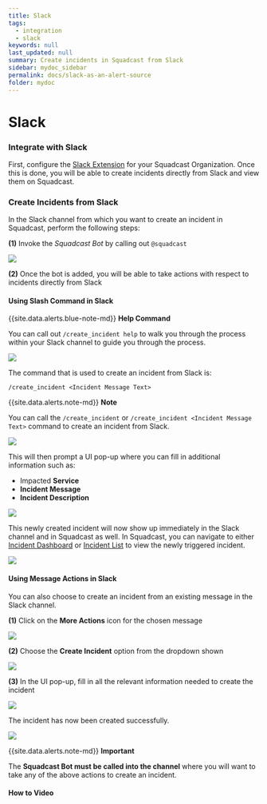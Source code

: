 ```yaml
---
title: Slack
tags:
  - integration
  - slack
keywords: null
last_updated: null
summary: Create incidents in Squadcast from Slack
sidebar: mydoc_sidebar
permalink: docs/slack-as-an-alert-source
folder: mydoc
---
```


# Slack

### Integrate with Slack

First, configure the [Slack Extension](https://support.squadcast.com/docs/slack) for your Squadcast Organization. Once this is done, you will be able to create incidents directly from Slack and view them on Squadcast.

### Create Incidents from Slack

In the Slack channel from which you want to create an incident in Squadcast, perform the following steps:

**(1)** Invoke the _Squadcast Bot_ by calling out `@squadcast`

![](../../.gitbook/assets/slack\_1.png)

**(2)** Once the bot is added, you will be able to take actions with respect to incidents directly from Slack

#### Using Slash Command in Slack

\{{site.data.alerts.blue-note-md\}} **Help Command**

You can call out `/create_incident help` to walk you through the process within your Slack channel to guide you through the process.

![](../../.gitbook/assets/slack\_2.png)

The command that is used to create an incident from Slack is:

`/create_incident <Incident Message Text>`

\{{site.data.alerts.note-md\}} **Note**

You can call the `/create_incident` or `/create_incident <Incident Message Text>` command to create an incident from Slack.

![](../../.gitbook/assets/slack\_3.png)

This will then prompt a UI pop-up where you can fill in additional information such as:

* Impacted **Service**
* **Incident Message**
* **Incident Description**

![](../../.gitbook/assets/slack\_4.png)

This newly created incident will now show up immediately in the Slack channel and in Squadcast as well. In Squadcast, you can navigate to either [Incident Dashboard](https://support.squadcast.com/docs/incident-dashboard) or [Incident List](https://support.squadcast.com/docs/incident-list-table-view) to view the newly triggered incident.

![](../../.gitbook/assets/slack\_create\_incident\_success\_2.png)

#### Using Message Actions in Slack

You can also choose to create an incident from an existing message in the Slack channel.

**(1)** Click on the **More Actions** icon for the chosen message

![](../../.gitbook/assets/slack\_6.png)

**(2)** Choose the **Create Incident** option from the dropdown shown

![](../../.gitbook/assets/slack\_7.png)

**(3)** In the UI pop-up, fill in all the relevant information needed to create the incident

![](../../.gitbook/assets/slack\_8.png)

The incident has now been created successfully.

![](../../.gitbook/assets/slack\_message\_action\_create\_incident\_success.png)

\{{site.data.alerts.note-md\}} **Important**

The **Squadcast Bot must be called into the channel** where you will want to take any of the above actions to create an incident.

#### How to Video

&#x20;
